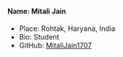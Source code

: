 #### Name: Mitali Jain
- Place: Rohtak, Haryana, India
- Bio: Student
- GitHub: [MitaliJain1707](https://github.com/MitaliJain1707)
